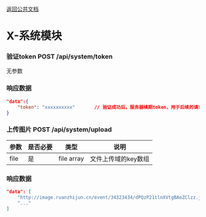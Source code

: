 [返回公共文档](/接口文档/1-公共文档.MD)

# X-系统模块


### 验证token  POST   /api/system/token

无参数

### 响应数据
```json
"data":{
	"token": "xxxxxxxxxx"		// 验证成功后，服务器续期token，用于后续的请求
}
```

### 上传图片  POST   /api/system/upload

参数			|是否必要		|类型			|说明
--				|--				|--				|--
file			|是				|file array		|文件上传域的key数组

### 响应数据
```json
"data": [
	"http://image.ruanzhijun.cn/event/34323434/dPQzP21tlnXVtgBAoZClzz.jpg",	// 图片绝对路径
	"..."
]
```
